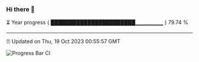 ### Hi there 👋

⏳ Year progress { ███████████████████████▁▁▁▁▁▁▁ } 79.74 %

---

⏰ Updated on Thu, 19 Oct 2023 00:55:57 GMT

![Progress Bar CI](https://github.com/JuvenileQ/Progress-Bar-CI/workflows/main/badge.svg)
